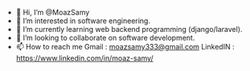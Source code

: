 - 👋 Hi, I’m @MoazSamy
- 👀 I’m interested in software engineering.
- 🌱 I’m currently learning web backend programming (django/laravel).
- 💞️ I’m looking to collaborate on software development.
- 📫 How to reach me 
      Gmail : moazsamy333@gmail.com
      LinkedIN : https://www.linkedin.com/in/moaz-samy/
      
<!---
MoazSamy/MoazSamy is a ✨ special ✨ repository because its `README.md` (this file) appears on your GitHub profile.
You can click the Preview link to take a look at your changes.
--->
